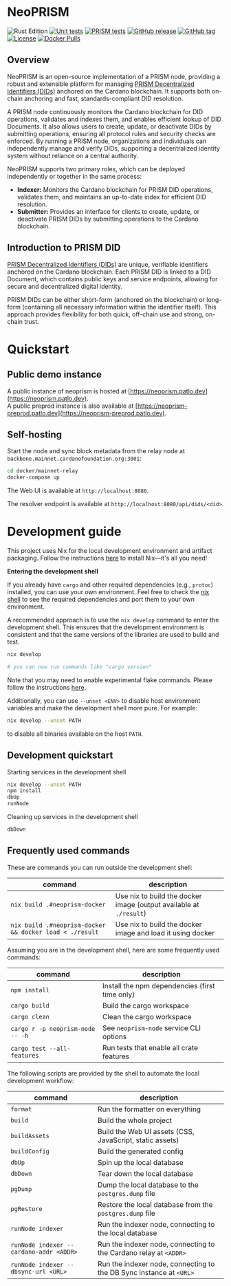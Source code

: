 # NeoPRISM

![Rust Edition](https://img.shields.io/badge/edition-2024-blue)
[![Unit tests](https://github.com/hyperledger-identus/neoprism/actions/workflows/checks.yml/badge.svg)](https://github.com/hyperledger-identus/neoprism/actions)
[![PRISM tests](https://github.com/hyperledger-identus/neoprism/actions/workflows/integration-test.yml/badge.svg)](https://github.com/hyperledger-identus/neoprism/actions)
[![GitHub release](https://img.shields.io/github/release/hyperledger-identus/neoprism.svg)](https://github.com/hyperledger-identus/neoprism/releases)
[![GitHub tag](https://img.shields.io/github/tag/hyperledger-identus/neoprism.svg)](https://github.com/hyperledger-identus/neoprism/tags)
[![License](https://img.shields.io/github/license/hyperledger-identus/neoprism.svg)](./LICENSE)
[![Docker Pulls](https://img.shields.io/docker/pulls/hyperledgeridentus/identus-neoprism)](https://hub.docker.com/r/hyperledgeridentus/identus-neoprism)

## Overview

NeoPRISM is an open-source implementation of a PRISM node, providing a robust and extensible platform for managing [PRISM Decentralized Identifiers (DIDs)](https://www.w3.org/TR/did-core/) anchored on the Cardano blockchain. It supports both on-chain anchoring and fast, standards-compliant DID resolution.

A PRISM node continuously monitors the Cardano blockchain for DID operations, validates and indexes them, and enables efficient lookup of DID Documents. It also allows users to create, update, or deactivate DIDs by submitting operations, ensuring all protocol rules and security checks are enforced. By running a PRISM node, organizations and individuals can independently manage and verify DIDs, supporting a decentralized identity system without reliance on a central authority.

NeoPRISM supports two primary roles, which can be deployed independently or together in the same process:

- **Indexer:** Monitors the Cardano blockchain for PRISM DID operations, validates them, and maintains an up-to-date index for efficient DID resolution.
- **Submitter:** Provides an interface for clients to create, update, or deactivate PRISM DIDs by submitting operations to the Cardano blockchain.

## Introduction to PRISM DID

[PRISM Decentralized Identifiers (DIDs)](https://github.com/input-output-hk/prism-did-method-spec/blob/main/w3c-spec/PRISM-method.md) are unique, verifiable identifiers anchored on the Cardano blockchain. Each PRISM DID is linked to a DID Document, which contains public keys and service endpoints, allowing for secure and decentralized digital identity.

PRISM DIDs can be either short-form (anchored on the blockchain) or long-form (containing all necessary information within the identifier itself). This approach provides flexibility for both quick, off-chain use and strong, on-chain trust.


# Quickstart

## Public demo instance

A public instance of neoprism is hosted at [https://neoprism.patlo.dev](https://neoprism.patlo.dev).  
A public preprod instance is also available at [https://neoprism-preprod.patlo.dev](https://neoprism-preprod.patlo.dev).

## Self-hosting

Start the node and sync block metadata from the relay node at `backbone.mainnet.cardanofoundation.org:3001`:

```bash
cd docker/mainnet-relay
docker-compose up
```

The Web UI is available at `http://localhost:8080`.

The resolver endpoint is available at `http://localhost:8080/api/dids/<did>`.


# Development guide

This project uses Nix for the local development environment and artifact packaging.
Follow the instructions [here](https://nixos.org/download/#download-nix) to install Nix—it's all you need!

__Entering the development shell__

If you already have `cargo` and other required dependencies (e.g., `protoc`) installed, you can use your own environment.
Feel free to check the [nix shell](./nix/devShells/neoprism.nix) to see the required dependencies and port them to your own environment.

A recommended approach is to use the `nix develop` command to enter the development shell.
This ensures that the development environment is consistent and that the same versions of the libraries are used to build and test.


```bash
nix develop

# you can now run commands like "cargo version"
```
Note that you may need to enable experimental flake commands. Please follow the instructions [here](https://nixos.wiki/wiki/Flakes).

Additionally, you can use `--unset <ENV>` to disable host environment variables and make the development shell more pure.
For example:

```bash
nix develop --unset PATH
```

to disable all binaries available on the host `PATH`.


## Development quickstart

Starting services in the development shell

```bash
nix develop --unset PATH
npm install
dbUp
runNode
```

Cleaning up services in the development shell

```bash
dbDown
```

## Frequently used commands

These are commands you can run outside the development shell:

| command                                                 | description                                                        |
|---------------------------------------------------------|--------------------------------------------------------------------|
| `nix build .#neoprism-docker`                           | Use nix to build the docker image (output available at `./result`) |
| `nix build .#neoprism-docker && docker load < ./result` | Use nix to build the docker image and load it using docker         |

Assuming you are in the development shell, here are some frequently used commands:

| command                          | description                                    |
|----------------------------------|------------------------------------------------|
| `npm install`                    | Install the npm dependencies (first time only) |
| `cargo build`                    | Build the cargo workspace                      |
| `cargo clean`                    | Clean the cargo workspace                      |
| `cargo r -p neoprism-node -- -h` | See `neoprism-node` service CLI options        |
| `cargo test --all-features`      | Run tests that enable all crate features       |

The following scripts are provided by the shell to automate the local development workflow:

| command                                 | description                                                        |
|-----------------------------------------|--------------------------------------------------------------------|
| `format`                                | Run the formatter on everything                                    |
| `build`                                 | Build the whole project                                            |
| `buildAssets`                           | Build the Web UI assets (CSS, JavaScript, static assets)           |
| `buildConfig`                           | Build the generated config                                         |
| `dbUp`                                  | Spin up the local database                                         |
| `dbDown`                                | Tear down the local database                                       |
| `pgDump`                                | Dump the local database to the `postgres.dump` file                |
| `pgRestore`                             | Restore the local database from the `postgres.dump` file           |
| `runNode indexer`                       | Run the indexer node, connecting to the local database             |
| `runNode indexer --cardano-addr <ADDR>` | Run the indexer node, connecting to the Cardano relay at `<ADDR>`  |
| `runNode indexer --dbsync-url <URL>`    | Run the indexer node, connecting to the DB Sync instance at `<URL>`|
